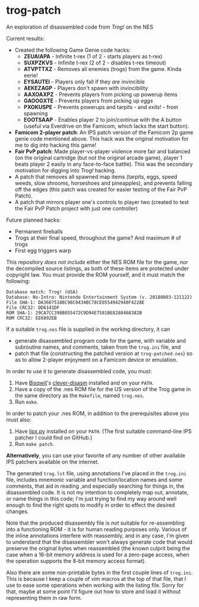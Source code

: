 # trog-patch
An exploration of disassembled code from *Trog!* on the NES

Current results:
  * Created the following Game Genie code hacks:
    * **ZEUAIAPA** - Infinite t-rex (1 of 2 - starts players as t-rex)
    * **SUXPZKVS** - Infinite t-rex (2 of 2 - disables t-rex timeout)
    * **ATVPTTXZ** - Removes all enemies (trogs) from the game. Kinda eerie!
    * **EYSAUTEI** - Players only fall if they *are* invincible
    * **AEKEZAGP** - Players don't spawn with invincibility
    * **AAXOAXPZ** - Prevents players from picking up powerup items
    * **GAOOGXTE** - Prevents players from picking up *eggs*
    * **PXOKUSPE** - Prevents powerups and tarpits - and *exits*! - from spawning
    * **EOOTSAAP** - Enables player 2 to join/continue with the A button (useful via Everdrive on the Famicom, which lacks the start button).
  * **Famicom 2-player patch**: An IPS patch version of the Famicom 2p game genie code mentioned above. This hack was the original motivation for me to dig into hacking this game!
  * **Fair PvP patch**: Made player-vs-player violence more fair and balanced (on the original cartridge (but not the original arcade game), player 1 beats player 2 easily in any face-to-face battle). This was the secondary motivation for digging into *Trog!* hacking.
  * A patch that removes all spawned map items (tarpits, eggs, speed weeds, slow shrooms, horseshoes and pineapples), and prevents falling off the edges (this patch was created for easier testing of the Fair PvP Patch).
  * A patch that mirrors player one's controls to player two (created to test the Fair PvP Patch project with just one controller)

Future planned hacks:
  * Permanent fireballs
  * Trogs at their final speed, throughout the game? And maximum # of trogs
  * First egg triggers warp

This repository *does not include* either the NES ROM file for the game, nor the decompiled source listings, as both of these items are protected under copyright law. You must provide the ROM yourself, and it must match the following:

```
Database match: Trog! (USA)
Database: No-Intro: Nintendo Entertainment System (v. 20180803-121122)
File SHA-1: DA36075188C98C0434BC78CE0554942948F4228E
File CRC32: DD6141DF
ROM SHA-1: 29CA7CC398B855472C9D94E7581BE8288468382B
ROM CRC32: EE6892EB
```

If a suitable `trog.nes` file is supplied in the working directory, it can
  * generate disassembled program code for the game, with variable and subroutine names, and comments, taken from the `trog.ini` file, and
  * patch that file (constructing the patched version at `trog-patched.nes`) so as to allow 2-player enjoyment on a Famicom device or emulation.

In order to use it to generate disassembled code, you must:
  1. Have [Bisqwit](http://bisqwit.iki.fi/)'s [clever-disasm](https://github.com/bisqwit/nescom) installed and on your `PATH`.
  1. Have a copy of the .nes ROM file for the US version of the Trog game in the same directory as the `Makefile`, named `trog.nes`.
  1. Run `make`.

In order to patch your .nes ROM, in addition to the prerequisites above you must also:
  1. Have [lipx.py](https://github.com/kylon/Lipx) installed on your `PATH`. (The first suitable command-line IPS patcher I could find on GitHub.)
  1. Run `make patch`.

**Alternatively**, you can use your favorite of any number of other available IPS patchers available on the internet.

The generated `trog.lst` file, using annotations I've placed in the `trog.ini` file, includes mnemonic variable and function/location names and some comments, that aid in reading ,and especially searching for things in, the disassembled code. It is not my intention to completely map out, annotate, or name things in this code; I'm just trying to find my way around well enough to find the right spots to modify in order to effect the desired changes.

Note that the produced disassembly file is *not* suitable for re-assembling into a functioning ROM - it is for human reading purposes only. Various of the inline annotations interfere with reassembly, and in any case, I'm given to understand that the disassembler won't always generate code that would preserve the original bytes when reassembled (the known culprit being the case when a 16-bit memory address is used for a zero-page access, when the operation supports the 8-bit memory access format).

Also there are some non-printable bytes in the first couple lines of `trog.ini`. This is because I keep a couple of vim macros at the top of that file, that I use to ease some operations when working with the listing file. Sorry for that, maybe at some point I'll figure out how to store and load it without representing them in raw form.
